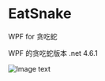 # EatSnake
WPF for 贪吃蛇

WPF 的贪吃蛇版本 
.net 4.6.1

![Image text](https://github.com/BruceQiu1996/EatSnake/blob/master/screen/1621935707(1).png)
